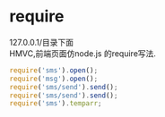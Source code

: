 require
=======
127.0.0.1/目录下面  
HMVC,前端页面仿node.js 的require写法. 
```js
require('sms').open();
require('msg').open();
require('sms/send').send();
require('sms/send').send();
require('sms').temparr;
```